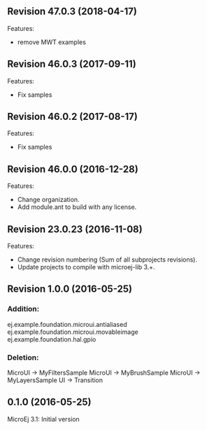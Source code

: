 <!--
 Markdown
 
 Copyright 2016-2018 IS2T. All rights reserved.
 For demonstration purpose only.
 IS2T PROPRIETARY. Use is subject to license terms.
-->

## Revision 47.0.3 (2018-04-17)
Features:
   - remove MWT examples
   
## Revision 46.0.3 (2017-09-11)
Features:
   - Fix samples
   
## Revision 46.0.2 (2017-08-17)
Features:
   - Fix samples

## Revision 46.0.0 (2016-12-28)
Features:
   - Change organization.
   - Add module.ant to build with any license.
   
## Revision 23.0.23 (2016-11-08)
Features:
   - Change revision numbering (Sum of all subprojects revisions).
   - Update projects to compile with microej-lib 3.+.

## Revision 1.0.0 (2016-05-25)
### Addition:
ej.example.foundation.microui.antialiased
ej.example.foundation.microui.movableimage
ej.example.foundation.hal.gpio

### Deletion:
MicroUI -> MyFiltersSample
MicroUI -> MyBrushSample
MicroUI -> MyLayersSample
UI -> Transition

## 0.1.0 (2016-05-25)
MicroEj 3.1:
Initial version